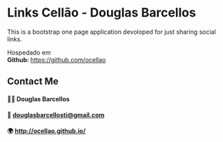 # Links Cellão - Douglas Barcellos
This is a bootstrap one page application devoloped for just sharing social links.

Hospedado em<br>
<b>Github: </b> https://github.com/ocellao
<br>

## Contact Me
#### 👨‍💻 Douglas Barcellos<br>
#### 📝 douglasbarcellosti@gmail.com<br>
#### 🌍 http://ocellao.github.io/


